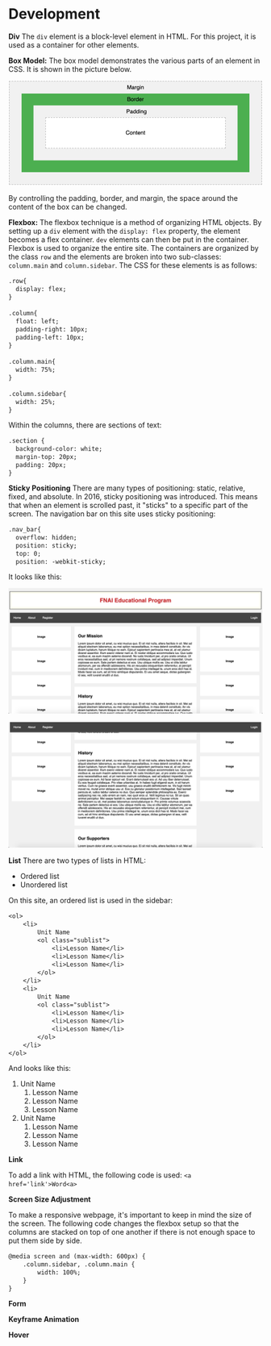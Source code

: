 Development
=
**Div**
The `div` element is a block-level element in HTML. For this project, it is used as a container for other elements.

**Box Model:**
The box model demonstrates the various parts of an element in CSS. It is shown in the picture below.

![boxmodel](images/IAboxmodel.png)

By controlling the padding, border, and margin, the space around the content of the box can be changed.

**Flexbox:**
The flexbox technique is a method of organizing HTML objects. By setting up a `div` element with the `display: flex` property, the element becomes a flex container. `dev` elements can then be put in the container. Flexbox is used to organize the entire site. The containers are organized by the class `row` and the elements are broken into two sub-classes: `column.main` and `column.sidebar`. The CSS for these elements is as follows:

```.CSS
.row{
  display: flex;
}

.column{
  float: left;
  padding-right: 10px;
  padding-left: 10px;
}

.column.main{
  width: 75%;
}

.column.sidebar{
  width: 25%;
}
```

Within the columns, there are sections of text:
```.CSS
.section {
  background-color: white;
  margin-top: 20px;
  padding: 20px;
}
```

**Sticky Positioning**
There are many types of positioning: static, relative, fixed, and absolute. In 2016, sticky positioning was introduced. This means that when an element is scrolled past, it "sticks" to a specific part of the screen. The navigation bar on this site uses sticky positioning:
```.CSS
.nav_bar{
  overflow: hidden;
  position: sticky;
  top: 0;
  position: -webkit-sticky;
```

It looks like this:

![sticky1](images/IAsticky1.png)

![sticky2](images/IAsticky2.png)


**List**
There are two types of lists in HTML:
* Ordered list
* Unordered list

On this site, an ordered list is used in the sidebar:
```.CSS
<ol>
    <li>
        Unit Name
        <ol class="sublist">
            <li>Lesson Name</li>
            <li>Lesson Name</li>
            <li>Lesson Name</li>
        </ol>
    </li>
    <li>
        Unit Name
        <ol class="sublist">
            <li>Lesson Name</li>
            <li>Lesson Name</li>
            <li>Lesson Name</li>
        </ol>
    </li>
</ol>
```
And looks like this:

<ol>
    <li>
        Unit Name
        <ol class="sublist">
            <li>Lesson Name</li>
            <li>Lesson Name</li>
            <li>Lesson Name</li>
        </ol>
    </li>
    <li>
        Unit Name
        <ol class="sublist">
            <li>Lesson Name</li>
            <li>Lesson Name</li>
            <li>Lesson Name</li>
        </ol>
    </li>
</ol>


**Link**

To add a link with HTML, the following code is used: `<a href='link'>Word<a>`

**Screen Size Adjustment**

To make a responsive webpage, it's important to keep in mind the size of the screen. The following code changes the flexbox setup so that the columns are stacked on top of one another if there is not enough space to put them side by side.

```.CSS
@media screen and (max-width: 600px) {
    .column.sidebar, .column.main {
        width: 100%;
    }
}
```

**Form**

**Keyframe Animation**

**Hover**


